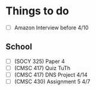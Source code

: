 # Things to do
- [ ] Amazon Interview before 4/10

## School 
- [ ] (SOCY 325) Paper 4
- [ ] (CMSC 417) Quiz TuTh
- [ ] (CMSC 417) DNS Project 4/14
- [ ] (CMSC 430) Assignment 5 4/7